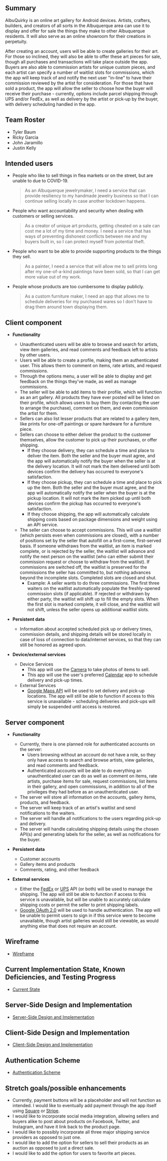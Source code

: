 ## Summary

AlbuQuirky is an online art gallery for Android devices. Artists, crafters, builders, and creators of all sorts in the Albuquerque area can use it to display and offer for sale the things they make to other Albuquerque residents. It will also serve as an online showroom for their creations in perpetuity.

After creating an account, users will be able to create galleries for their art. For those so inclined, they will also be able to offer these art pieces for sale, though all purchases and transactions will take place outside the app. Buyers are also able to commission artists for unique custom pieces, and each artist can specify a number of waitlist slots for commissions, which the app will keep track of and notify the next user "in-line" to have their commission reviewed by the artist for consideration. For those that have sold a product, the app will allow the seller to choose how the buyer will receive their purchase - currently, options include parcel shipping through UPS and/or FedEx, as well as delivery by the artist or pick-up by the buyer, with delivery scheduling handled in the app.

## Team Roster

* Tyler Baum
* Ricky Garcia
* John Jaramillo
* Justin Kelly

## Intended users

* People who like to sell things in flea markets or on the street, but are unable to due to COVID-19.

    > As an Albuquerque jewelrymaker, I need a service that can provide resiliency to my handmade jewelry business so that I can continue selling locally in case another lockdown happens.

* People who want accountability and security when dealing with customers or selling services.

    > As a creator of unique art products, getting cheated on a sale can cost me a lot of my time and money. I need a service that has ways of preventing dishonest conflicts between me and my buyers built in, so I can protect myself from potential theft.

* People who want to be able to provide supporting products to the things they sell.

    > As a painter, I need a service that will allow me to sell prints long after my one-of-a-kind paintings have been sold, so that I can get more value out of my work.

* People whose products are too cumbersome to display publicly.

    > As a custom furniture maker, I need an app that allows me to schedule deliveries for my purchased wares so I don't have to drag them around town displaying them.

## Client component

* **Functionality**

    * Unauthenticated users will be able to browse and search for artists, view item galleries, and read comments and feedback left to artists by other users.
    * Users will be able to create a profile, making them an authenticated user. This allows them to comment on items, rate artists, and request commissions.
    * Through the options menu, a user will be able to display and get feedback on the things they've made, as well as manage commissions.
    * The seller will be able to add items to their profile, which will function as an art gallery. All products they have ever posted will be listed on their profile, which allows users to buy them (by contacting the user to arrange the purchase), comment on them, and even commission the artist for them.
    * Sellers can also list lesser products that are related to a gallery item, like prints for one-off paintings or spare hardware for a furniture piece.
    * Sellers can choose to either deliver the product to the customer themselves, allow the customer to pick up their purchases, or offer shipping.
        * If they choose delivery, they can schedule a time and place to deliver the item. Both the seller and the buyer must agree, and the app will automatically notify the buyer when the seller is at the delivery location. It will not mark the item delivered until both devices confirm the delivery has occurred to everyone's satisfaction.
        * If they choose pickup, they can schedule a time and place to pick up the item. Both the seller and the buyer must agree, and the app will automatically notify the seller when the buyer is at the pickup location. It will not mark the item picked up until both devices confirm the pickup has occurred to everyone's satisfaction.
        * If they choose shipping, the app will automatically calculate shipping costs based on package dimensions and weight using an API service.
    * The seller can choose to accept commissions. This will use a waitlist (which persists even when commissions are closed), with a number of positions set by the seller that autofill on a first-come, first-served basis. If someone withdraws from the waitlist, an item is marked complete, or is rejected by the seller, the waitlist will advance and notify the next person on the waitlist (who can either submit their commission request or choose to withdraw from the waitlist). If commissions are switched off, the waitlist is preserved for the commissions the seller has committed to, but nothing advances beyond the incomplete slots. Completed slots are closed and shut.
        * Example: A seller wants to do three commissions. The first three waiters on the waitlist automatically populate the freshly-opened commission slots (if applicable). If rejected or withdrawn by either party, the waitlist will shift up to fill the empty slots. When the first slot is marked complete, it will close, and the waitlist will not shift, unless the seller opens up additional waitlist slots.

* **Persistent data**

    * Information about accepted scheduled pick up or delivery times, commission details, and shipping details will be stored locally in case of loss of connection to data/internet services, so that they can still be honored as agreed upon.
    
* **Device/external services**

    * Device Services
        * This app will use the [Camera](https://developer.android.com/guide/topics/media/camera#:~:text=%20Camera%20API%20%201%20Saving%20media%20files.,fields%20that%20require%20permission.%20LENS_POSE_REFERENCE%20LENS_INFO_HYPERFOCAL_DISTANCE...%20More%20) to take photos of items to sell.
        * This app will use the user's preferred [Calendar](https://developers.google.com/calendar/) app to schedule delivery and pick-up times.
    * External Services
        * [Google Maps API](https://developers.google.com/maps/documentation/android-sdk/overview) will be used to set delivery and pick-up locations. The app will still be able to function if access to this service is unavailable - scheduling deliveries and pick-ups will simply be suspended until access is restored.
        
## Server component

* **Functionality**

    * Currently, there is one planned role for authenticated accounts on the server:
        * Users browsing without an account do not have a role, so they only have access to search and browse artists, view galleries, and read comments and feedback.
        * Authenticated accounts will be able to do everything an unauthenticated user can do as well as comment on items, rate artists, purchase items for sale, request commissions, list items in their gallery, and open commissions, in addition to all of the privileges they had before as an unauthenticated user.
    * The server will store all information on the accounts, gallery items, products, and feedback.
    * The server will keep track of an artist's waitlist and send notifications to the waiters.
    * The server will handle all notifications to the users regarding pick-up and delivery.
    * The server will handle calculating shipping details using the chosen API(s) and generating labels for the seller, as well as notifications for the buyer.


* **Persistent data**

    * Customer accounts
    * Gallery items and products
    * Comments, rating, and other feedback
    
    
* **External services**

    * Either the [FedEx](https://www.fedex.com/en-us/developer.html) or [UPS](https://www.ups.com/us/en/services/technology-integration/developer-api.page) API (or both) will be used to manage the shipping. The app will still be able to function if access to this service is unavailable, but will be unable to accurately calculate shipping costs or permit the seller to print shipping labels.
    * [Google OAuth 2.0](https://developers.google.com/identity/protocols/oauth2) will be used to handle authentication. The app will be unable to permit users to sign in if this service were to become unavailable, though artist galleries would still be viewable, as would anything else that does not require an account.
    
## Wireframe

* [Wireframe](wireframe.md)

## Current Implementation State, Known Deficiencies, and Testing Progress

* [Current State](current-state/index.md)

## Server-Side Design and Implementation

* [Server-Side Design and Implementation](server-side/index.md)

## Client-Side Design and Implementation

* [Client-Side Design and Implementation](client-side/index.md)

## Authentication Scheme

* [Authentication Scheme](authentication-scheme.md)

## Stretch goals/possible enhancements 

* Currently, payment buttons will be a placeholder and will not function as intended. I would like to eventually add payment through the app itself using [Square](https://developer.squareup.com/docs/sdks/java) or [Stripe](https://stripe.com/docs/api).
* I would like to incorporate social media integration, allowing sellers and buyers alike to post about products on Facebook, Twitter, and Instagram, and have it link back to the product page.
* I would like to possibly incorporate all three major shipping service providers as opposed to just one.
* I would like to add the option for sellers to sell their products as an auction as opposed to just a direct sale.
* I would like to add the option for users to favorite art pieces.